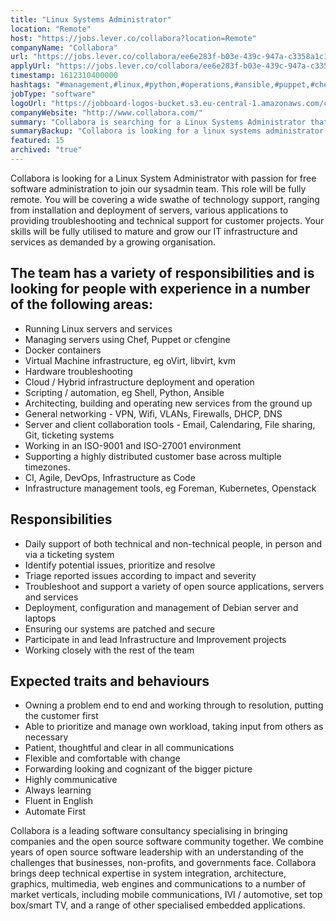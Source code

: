```yaml
---
title: "Linux Systems Administrator"
location: "Remote"
host: "https://jobs.lever.co/collabora?location=Remote"
companyName: "Collabora"
url: "https://jobs.lever.co/collabora/ee6e283f-b03e-439c-947a-c3358a1c1631"
applyUrl: "https://jobs.lever.co/collabora/ee6e283f-b03e-439c-947a-c3358a1c1631/apply"
timestamp: 1612310400000
hashtags: "#management,#linux,#python,#operations,#ansible,#puppet,#chef,#kubernetes,#docker,#marketing"
jobType: "software"
logoUrl: "https://jobboard-logos-bucket.s3.eu-central-1.amazonaws.com/collabora"
companyWebsite: "http://www.collabora.com/"
summary: "Collabora is searching for a Linux Systems Administrator that has experience in running Linux servers and services."
summaryBackup: "Collabora is looking for a linux systems administrator that has experience in: #management, #linux, #python."
featured: 15
archived: "true"
---
```


Collabora is looking for a Linux System Administrator with passion for free software administration to join our sysadmin team. This role will be fully remote. You will be covering a wide swathe of technology support, ranging from installation and deployment of servers, various applications to providing troubleshooting and technical support for customer projects. Your skills will be fully utilised to mature and grow our IT infrastructure and services as demanded by a growing organisation.

## The team has a variety of responsibilities and is looking for people with experience in a number of the following areas:

*   Running Linux servers and services
*   Managing servers using Chef, Puppet or cfengine
*   Docker containers
*   Virtual Machine infrastructure, eg oVirt, libvirt, kvm
*   Hardware troubleshooting
*   Cloud / Hybrid infrastructure deployment and operation
*   Scripting / automation, eg Shell, Python, Ansible
*   Architecting, building and operating new services from the ground up
*   General networking - VPN, Wifi, VLANs, Firewalls, DHCP, DNS
*   Server and client collaboration tools - Email, Calendaring, File sharing, Git, ticketing systems
*   Working in an ISO-9001 and ISO-27001 environment
*   Supporting a highly distributed customer base across multiple timezones.
*   CI, Agile, DevOps, Infrastructure as Code
*   Infrastructure management tools, eg Foreman, Kubernetes, Openstack

## Responsibilities

*   Daily support of both technical and non-technical people, in person and via a ticketing system
*   Identify potential issues, prioritize and resolve
*   Triage reported issues according to impact and severity
*   Troubleshoot and support a variety of open source applications, servers and services
*   Deployment, configuration and management of Debian server and laptops
*   Ensuring our systems are patched and secure
*   Participate in and lead Infrastructure and Improvement projects
*   Working closely with the rest of the team

## Expected traits and behaviours

*   Owning a problem end to end and working through to resolution, putting the customer first
*   Able to prioritize and manage own workload, taking input from others as necessary
*   Patient, thoughtful and clear in all communications
*   Flexible and comfortable with change
*   Forwarding looking and cognizant of the bigger picture
*   Highly communicative
*   Always learning
*   Fluent in English
*   Automate First

Collabora is a leading software consultancy specialising in bringing companies and the open source software community together. We combine years of open source software leadership with an understanding of the challenges that businesses, non-profits, and governments face. Collabora brings deep technical expertise in system integration, architecture, graphics, multimedia, web engines and communications to a number of market verticals, including mobile communications, IVI / automotive, set top box/smart TV, and a range of other specialised embedded applications.
